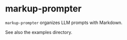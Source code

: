 # markup-prompter

`markup-prompter` organizes LLM prompts with Markdown.

See also the examples directory.
